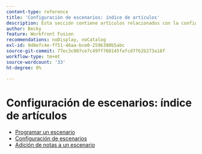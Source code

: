 ```yaml
---
content-type: reference
title: 'Configuración de escenarios: índice de artículos'
description: Esta sección contiene artículos relacionados con la configuración de escenarios en Workfront Fusion.
author: Becky
feature: Workfront Fusion
recommendations: noDisplay, noCatalog
exl-id: 9d8efc4e-ff51-46aa-bce0-259b380b5abc
source-git-commit: 77ec3c007ce7c49ff760145fafcd7f62b273a18f
workflow-type: tm+mt
source-wordcount: '33'
ht-degree: 0%

---
```


# Configuración de escenarios: índice de artículos

* [Programar un escenario](/help/workfront-fusion/create-scenarios/config-scenarios-settings/schedule-a-scenario.md)
* [Configuración de escenarios](/help/workfront-fusion/create-scenarios/config-scenarios-settings/configure-scenario-settings.md)
* [Adición de notas a un escenario](/help/workfront-fusion/create-scenarios/config-scenarios-settings/add-notes-to-scenario.md)
